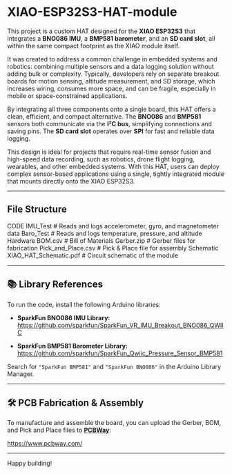 # XIAO-ESP32S3-HAT-module
This project is a custom HAT designed for the **XIAO ESP32S3** that integrates a **BNO086 IMU**, a **BMP581 barometer**, and an **SD card slot**, all within the same compact footprint as the XIAO module itself. 

It was created to address a common challenge in embedded systems and robotics: combining multiple sensors and a data logging solution without adding bulk or complexity. Typically, developers rely on separate breakout boards for motion sensing, altitude measurement, and SD storage, which increases wiring, consumes more space, and can be fragile, especially in mobile or space-constrained applications.

By integrating all three components onto a single board, this HAT offers a clean, efficient, and compact alternative. The **BNO086** and **BMP581** sensors both communicate via the **I²C bus**, simplifying connections and saving pins. The **SD card slot** operates over **SPI** for fast and reliable data logging.

This design is ideal for projects that require real-time sensor fusion and high-speed data recording, such as robotics, drone flight logging, wearables, and other embedded systems. With this HAT, users can deploy complex sensor-based applications using a single, tightly integrated module that mounts directly onto the XIAO ESP32S3.

---

## File Structure
CODE
  IMU_Test # Reads and logs accelerometer, gyro, and magnetometer data
  Baro_Test # Reads and logs temperature, pressure, and altitude
Hardware
  BOM.csv # Bill of Materials
  Gerber.zip # Gerber files for fabrication
  Pick_and_Place.csv # Pick & Place file for assembly
Schematic
  XIAO_HAT_Schematic.pdf # Circuit schematic of the module

---

## 📚 Library References

To run the code, install the following Arduino libraries:

- **SparkFun BNO086 IMU Library:**  
  https://github.com/sparkfun/SparkFun_VR_IMU_Breakout_BNO086_QWIIC

- **SparkFun BMP581 Barometer Library:**  
  https://github.com/sparkfun/SparkFun_Qwiic_Pressure_Sensor_BMP581

Search for `"SparkFun BMP581"` and `"SparkFun BNO086"` in the Arduino Library Manager.

---

## 🛠️ PCB Fabrication & Assembly

To manufacture and assemble the board, you can upload the Gerber, BOM, and Pick and Place files to [**PCBWay**](https://www.pcbway.com/):

https://www.pcbway.com/

---

Happy building!
